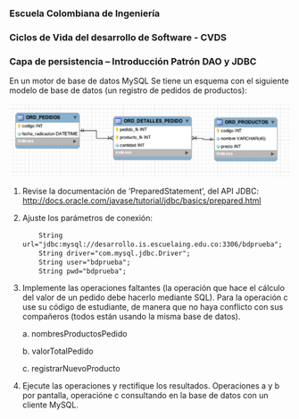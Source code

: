 ### Escuela Colombiana de Ingeniería
### Ciclos de Vida del desarrollo de Software - CVDS
### Capa de persistencia – Introducción Patrón DAO y JDBC


En un motor de base de datos MySQL Se tiene un esquema con el siguiente modelo de base de datos (un registro de pedidos de productos):

![](img/RMODEL.png)

1.	Revise la documentación de ‘PreparedStatement’, del API JDBC:
http://docs.oracle.com/javase/tutorial/jdbc/basics/prepared.html

2.	Ajuste los parámetros de conexión:
    ```
        String url="jdbc:mysql://desarrollo.is.escuelaing.edu.co:3306/bdprueba";
        String driver="com.mysql.jdbc.Driver";
        String user="bdprueba";
        String pwd="bdprueba";
    ```

4.	Implemente las operaciones faltantes (la operación que hace el cálculo del valor de un pedido debe hacerlo mediante SQL). Para la operación c  use su código de estudiante, de manera que no haya conflicto con sus compañeros (todos están usando la misma base de datos).

    a. nombresProductosPedido

    b. valorTotalPedido

    c. registrarNuevoProducto

5.	Ejecute las operaciones y rectifique los resultados. Operaciones a y b por pantalla, operacióne c consultando en la base de datos con un cliente MySQL.
